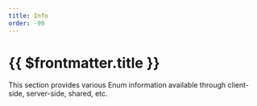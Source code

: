 ```yaml
---
title: Info
order: -99
---
```


# {{ $frontmatter.title }}

This section provides various Enum information available through client-side, server-side, shared, etc.